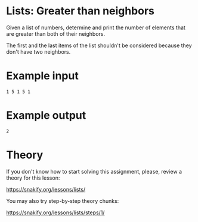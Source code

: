 # Lists: Greater than neighbors

Given a list of numbers, determine and print the number of elements that are greater than both of their neighbors.

The first and the last items of the list shouldn't be considered because they don't have two neighbors.

# Example input

```
1 5 1 5 1
```

# Example output

```
2
```

# Theory

If you don't know how to start solving this assignment, please, review a theory for this lesson:

https://snakify.org/lessons/lists/ 

You may also try step-by-step theory chunks:

https://snakify.org/lessons/lists/steps/1/